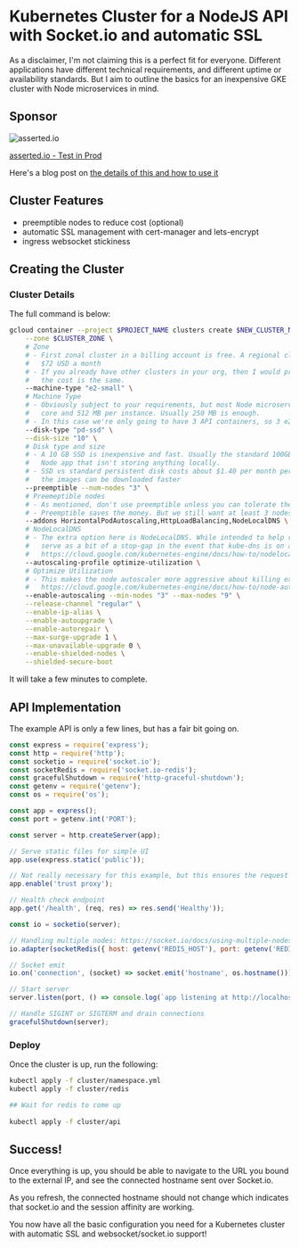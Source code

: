 # Kubernetes Cluster for a NodeJS API with Socket.io and automatic SSL

As a disclaimer, I'm not claiming this is a perfect fit for everyone. Different applications have different technical 
requirements, and different uptime or availability standards. But I aim to outline the basics for an inexpensive GKE 
cluster with Node microservices in mind.

## Sponsor 

![asserted.io](https://raw.githubusercontent.com/ehacke/node-gke-cluster/master/images/logo.png)

[asserted.io - Test in Prod](https://asserted.io)

Here's a blog post on [the details of this and how to use it](https://asserted.io/posts/kubernetes-cluster-nodejs-api-with-socket-io-and-ssl)

## Cluster Features

- preemptible nodes to reduce cost (optional)
- automatic SSL management with cert-manager and lets-encrypt
- ingress websocket stickiness

## Creating the Cluster

### Cluster Details

The full command is below:

```bash
gcloud container --project $PROJECT_NAME clusters create $NEW_CLUSTER_NAME \
    --zone $CLUSTER_ZONE \    
    # Zone
    # - First zonal cluster in a billing account is free. A regional cluster would increase costs by about 
    #   $72 USD a month
    # - If you already have other clusters in your org, then I would probably opt for the regional cluster as 
    #   the cost is the same. 
    --machine-type "e2-small" \
    # Machine Type
    # - Obviously subject to your requirements, but most Node microservices in my experience require at most 1 
    #   core and 512 MB per instance. Usually 250 MB is enough. 
    # - In this case we're only going to have 3 API containers, so 3 e2-small's are enough for CPU and redundancy.
    --disk-type "pd-ssd" \
    --disk-size "10" \    
    # Disk type and size
    # - A 10 GB SSD is inexpensive and fast. Usually the standard 100GB is more than what is needed for a standard 
    #   Node app that isn't storing anything locally.
    # - SSD vs standard persistent disk costs about $1.40 per month per node more, but speeds up deployments as 
    #   the images can be downloaded faster
    --preemptible --num-nodes "3" \
    # Preemeptible nodes
    # - As mentioned, don't use preemptible unless you can tolerate the occasional 1-2 minute blip.
    # - Preemptible saves the money. But we still want at least 3 nodes for redundancy.
    --addons HorizontalPodAutoscaling,HttpLoadBalancing,NodeLocalDNS \
    # NodeLocalDNS
    # - The extra option here is NodeLocalDNS. While intended to help reduce the latency of DNS queries, it can also 
    #   serve as a bit of a stop-gap in the event that kube-dns is on a node that disappears 
    #   https://cloud.google.com/kubernetes-engine/docs/how-to/nodelocal-dns-cache
    --autoscaling-profile optimize-utilization \
    # Optimize Utilization
    # - This makes the node autoscaler more aggressive about killing extra nodes. 
    #   https://cloud.google.com/kubernetes-engine/docs/how-to/node-auto-provisioning
    --enable-autoscaling --min-nodes "3" --max-nodes "9" \
    --release-channel "regular" \
    --enable-ip-alias \
    --enable-autoupgrade \
    --enable-autorepair \
    --max-surge-upgrade 1 \
    --max-unavailable-upgrade 0 \
    --enable-shielded-nodes \
    --shielded-secure-boot
```

It will take a few minutes to complete.

## API Implementation

The example API is only a few lines, but has a fair bit going on.

```javascript
const express = require('express');
const http = require('http');
const socketio = require('socket.io');
const socketRedis = require('socket.io-redis');
const gracefulShutdown = require('http-graceful-shutdown');
const getenv = require('getenv');
const os = require('os');

const app = express();
const port = getenv.int('PORT');

const server = http.createServer(app);

// Serve static files for simple UI
app.use(express.static('public'));

// Not really necessary for this example, but this ensures the request IP matches the client and not the load-balancer
app.enable('trust proxy');

// Health check endpoint
app.get('/health', (req, res) => res.send('Healthy'));

const io = socketio(server);

// Handling multiple nodes: https://socket.io/docs/using-multiple-nodes/
io.adapter(socketRedis({ host: getenv('REDIS_HOST'), port: getenv('REDIS_PORT') }));

// Socket emit
io.on('connection', (socket) => socket.emit('hostname', os.hostname()));

// Start server
server.listen(port, () => console.log(`app listening at http://localhost:${port}`));

// Handle SIGINT or SIGTERM and drain connections
gracefulShutdown(server);
```

### Deploy

Once the cluster is up, run the following:

```bash
kubectl apply -f cluster/namespace.yml
kubectl apply -f cluster/redis

## Wait for redis to come up
 
kubectl apply -f cluster/api
``` 

## Success!

Once everything is up, you should be able to navigate to the URL you bound to the external IP, and see the connected hostname sent over Socket.io.

As you refresh, the connected hostname should not change which indicates that socket.io and the session affinity are working.

You now have all the basic configuration you need for a Kubernetes cluster with automatic SSL and websocket/socket.io support!
